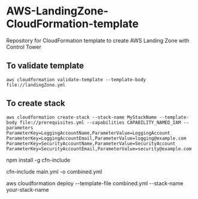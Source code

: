 # AWS-LandingZone-CloudFormation-template
Repository for CloudFormation template to create AWS Landing Zone with Control Tower

## To validate template
```
aws cloudformation validate-template --template-body file://landingZone.yml
```
## To create stack
```
aws cloudformation create-stack --stack-name MyStackName --template-body file://prerequisites.yml --capabilities CAPABILITY_NAMED_IAM --parameters ParameterKey=LoggingAccountName,ParameterValue=LoggingAccount ParameterKey=LoggingAccountEmail,ParameterValue=logging@example.com ParameterKey=SecurityAccountName,ParameterValue=SecurityAccount ParameterKey=SecurityAccountEmail,ParameterValue=security@example.com
```

npm install -g cfn-include

cfn-include main.yml -o combined.yml


aws cloudformation deploy --template-file combined.yml --stack-name your-stack-name